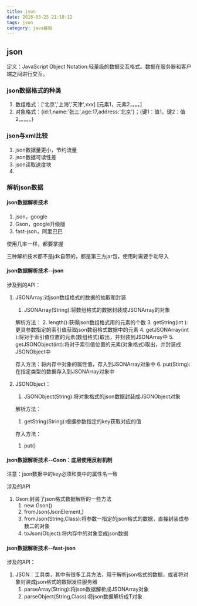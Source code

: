 ```yaml
---
title: json
date: 2016-03-25 21:18:12
tags: json
category: java基础
---
```


## json
定义：JavaScript Object Notation:轻量级的数据交互格式。数据在服务器和客户端之间进行交互。

### json数据格式的种类
1. 数组格式：['北京','上海','天津',xxx] [元素1，元素2，。。。]
2. 对象格式：{id:1,name:'张三',age:17,address:'北京'}；{键1：值1，键2：值2，。。。。}

### json与xml比较
1. json数据量更小，节约流量
2. json数据可读性差
3. json读取速度块
4. 
<!--more-->

### 解析json数据
#### json数据解析技术
1. json，google
2. Gson，google升级版
3. fast-json，阿里巴巴

使用几率一样，都要掌握

三种解析技术都不是jdk自带的，都是第三方jar包，使用时需要手动导入

#### json数据解析技术--json
涉及到的API：

1. JSONArray:对json数组格式的数据的抽取和封装
	1. JSONArray(String):将数组格式的数据封装成JSONArray的对象

	解析方法：
	2. length():获得json数组格式用的元素的个数
	3. getString(int ):更具参数指定的索引值获取json数组格式数据中的元素
	4. getJSONArray(int ):将对于索引值位置的元素(数组格式)取出，并封装到JSONArray中
	5. getJSONObject(int):将对于索引值位置的元素(对象格式)取出，并封装成JSONObject中

	存入方法：将内存中对象的属性值，存入到JSONArray对象中
	6. put(Stirng):在指定类型的数据存入到JSONArray对象中
2. JSONObject：
	1. JSONObject(String):将对象格式的json数据封装成JSONObject对象

	解析方法：
	1. getString(String):根据参数指定的key获取对应的值
	
	存入方法：
	1. put()

#### json数据解析技术--Gson：底层使用反射机制
注意：json数据中的key必须和类中的属性名一致

涉及的API

1. Gson:封装了json格式数据解析的一些方法
	1. new Gson()
	2. fromJson(JsonElement,)
	3. fromJson(String,Class<T>):将参数一指定的json格式的数据，直接封装成参数二的对象
	4. toJson(Object):将内存中的对象变成json数据


#### json数据解析技术--fast-json
涉及的API：

1. JSON：工具类，其中有很多工具方法，用于解析json格式的数据，或者将对象封装成json格式的数据发往服务器
	1. parseArray(String):将json数据解析成JSONArray对象
	2. parseObject(String,Class<T>):将json数据解析成T对象